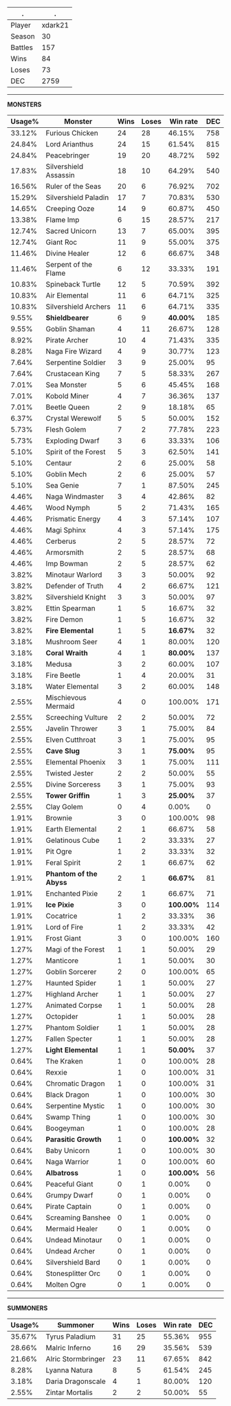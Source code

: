 .|.
|-|-
Player|xdark21
Season|30
Battles|157
Wins|84
Loses|73
DEC|2759

---
**MONSTERS**

Usage%|Monster|Wins|Loses|Win rate|DEC|
-|-|-|-|-|-|
33.12%|Furious Chicken|24|28|46.15%|758|
24.84%|Lord Arianthus|24|15|61.54%|815|
24.84%|Peacebringer|19|20|48.72%|592|
17.83%|Silvershield Assassin|18|10|64.29%|540|
16.56%|Ruler of the Seas|20|6|76.92%|702|
15.29%|Silvershield Paladin|17|7|70.83%|530|
14.65%|Creeping Ooze|14|9|60.87%|450|
13.38%|Flame Imp|6|15|28.57%|217|
12.74%|Sacred Unicorn|13|7|65.00%|395|
12.74%|Giant Roc|11|9|55.00%|375|
11.46%|Divine Healer|12|6|66.67%|348|
11.46%|Serpent of the Flame|6|12|33.33%|191|
10.83%|Spineback Turtle|12|5|70.59%|392|
10.83%|Air Elemental|11|6|64.71%|325|
10.83%|Silvershield Archers|11|6|64.71%|335|
9.55%|**Shieldbearer**|6|9|**40.00%**|185|
9.55%|Goblin Shaman|4|11|26.67%|128|
8.92%|Pirate Archer|10|4|71.43%|335|
8.28%|Naga Fire Wizard|4|9|30.77%|123|
7.64%|Serpentine Soldier|3|9|25.00%|95|
7.64%|Crustacean King|7|5|58.33%|267|
7.01%|Sea Monster|5|6|45.45%|168|
7.01%|Kobold Miner|4|7|36.36%|137|
7.01%|Beetle Queen|2|9|18.18%|65|
6.37%|Crystal Werewolf|5|5|50.00%|152|
5.73%|Flesh Golem|7|2|77.78%|223|
5.73%|Exploding Dwarf|3|6|33.33%|106|
5.10%|Spirit of the Forest|5|3|62.50%|141|
5.10%|Centaur|2|6|25.00%|58|
5.10%|Goblin Mech|2|6|25.00%|57|
5.10%|Sea Genie|7|1|87.50%|245|
4.46%|Naga Windmaster|3|4|42.86%|82|
4.46%|Wood Nymph|5|2|71.43%|165|
4.46%|Prismatic Energy|4|3|57.14%|107|
4.46%|Magi Sphinx|4|3|57.14%|175|
4.46%|Cerberus|2|5|28.57%|72|
4.46%|Armorsmith|2|5|28.57%|68|
4.46%|Imp Bowman|2|5|28.57%|62|
3.82%|Minotaur Warlord|3|3|50.00%|92|
3.82%|Defender of Truth|4|2|66.67%|121|
3.82%|Silvershield Knight|3|3|50.00%|97|
3.82%|Ettin Spearman|1|5|16.67%|32|
3.82%|Fire Demon|1|5|16.67%|32|
3.82%|**Fire Elemental**|1|5|**16.67%**|32|
3.18%|Mushroom Seer|4|1|80.00%|120|
3.18%|**Coral Wraith**|4|1|**80.00%**|137|
3.18%|Medusa|3|2|60.00%|107|
3.18%|Fire Beetle|1|4|20.00%|31|
3.18%|Water Elemental|3|2|60.00%|148|
2.55%|Mischievous Mermaid|4|0|100.00%|171|
2.55%|Screeching Vulture|2|2|50.00%|72|
2.55%|Javelin Thrower|3|1|75.00%|84|
2.55%|Elven Cutthroat|3|1|75.00%|95|
2.55%|**Cave Slug**|3|1|**75.00%**|95|
2.55%|Elemental Phoenix|3|1|75.00%|111|
2.55%|Twisted Jester|2|2|50.00%|55|
2.55%|Divine Sorceress|3|1|75.00%|93|
2.55%|**Tower Griffin**|1|3|**25.00%**|37|
2.55%|Clay Golem|0|4|0.00%|0|
1.91%|Brownie|3|0|100.00%|98|
1.91%|Earth Elemental|2|1|66.67%|58|
1.91%|Gelatinous Cube|1|2|33.33%|27|
1.91%|Pit Ogre|1|2|33.33%|32|
1.91%|Feral Spirit|2|1|66.67%|62|
1.91%|**Phantom of the Abyss**|2|1|**66.67%**|81|
1.91%|Enchanted Pixie|2|1|66.67%|71|
1.91%|**Ice Pixie**|3|0|**100.00%**|114|
1.91%|Cocatrice|1|2|33.33%|36|
1.91%|Lord of Fire|1|2|33.33%|42|
1.91%|Frost Giant|3|0|100.00%|160|
1.27%|Magi of the Forest|1|1|50.00%|29|
1.27%|Manticore|1|1|50.00%|30|
1.27%|Goblin Sorcerer|2|0|100.00%|65|
1.27%|Haunted Spider|1|1|50.00%|27|
1.27%|Highland Archer|1|1|50.00%|27|
1.27%|Animated Corpse|1|1|50.00%|28|
1.27%|Octopider|1|1|50.00%|28|
1.27%|Phantom Soldier|1|1|50.00%|28|
1.27%|Fallen Specter|1|1|50.00%|28|
1.27%|**Light Elemental**|1|1|**50.00%**|37|
0.64%|The Kraken|1|0|100.00%|28|
0.64%|Rexxie|1|0|100.00%|31|
0.64%|Chromatic Dragon|1|0|100.00%|31|
0.64%|Black Dragon|1|0|100.00%|30|
0.64%|Serpentine Mystic|1|0|100.00%|30|
0.64%|Swamp Thing|1|0|100.00%|30|
0.64%|Boogeyman|1|0|100.00%|28|
0.64%|**Parasitic Growth**|1|0|**100.00%**|32|
0.64%|Baby Unicorn|1|0|100.00%|30|
0.64%|Naga Warrior|1|0|100.00%|60|
0.64%|**Albatross**|1|0|**100.00%**|56|
0.64%|Peaceful Giant|0|1|0.00%|0|
0.64%|Grumpy Dwarf|0|1|0.00%|0|
0.64%|Pirate Captain|0|1|0.00%|0|
0.64%|Screaming Banshee|0|1|0.00%|0|
0.64%|Mermaid Healer|0|1|0.00%|0|
0.64%|Undead Minotaur|0|1|0.00%|0|
0.64%|Undead Archer|0|1|0.00%|0|
0.64%|Silvershield Bard|0|1|0.00%|0|
0.64%|Stonesplitter Orc|0|1|0.00%|0|
0.64%|Molten Ogre|0|1|0.00%|0|

---
**SUMMONERS**

Usage%|Summoner|Wins|Loses|Win rate|DEC|
-|-|-|-|-|-|
35.67%|Tyrus Paladium|31|25|55.36%|955|
28.66%|Malric Inferno|16|29|35.56%|539|
21.66%|Alric Stormbringer|23|11|67.65%|842|
8.28%|Lyanna Natura|8|5|61.54%|245|
3.18%|Daria Dragonscale|4|1|80.00%|120|
2.55%|Zintar Mortalis|2|2|50.00%|55|
